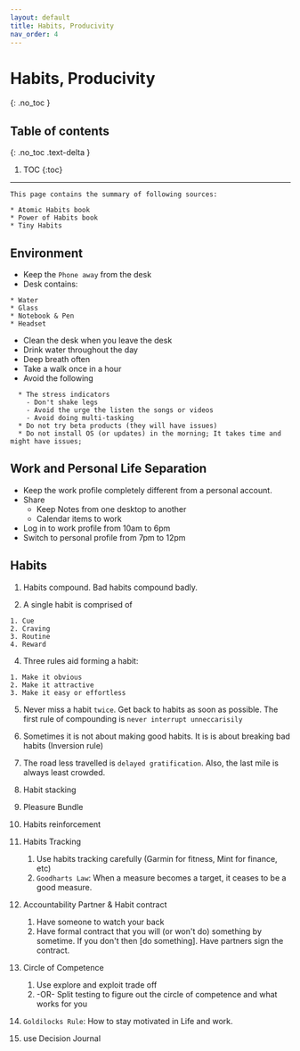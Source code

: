 ```yaml
---
layout: default
title: Habits, Producivity
nav_order: 4
---
```


# Habits, Producivity
{: .no_toc }

## Table of contents
{: .no_toc .text-delta }

1. TOC
{:toc}

---

```
This page contains the summary of following sources:

* Atomic Habits book
* Power of Habits book
* Tiny Habits
```

## Environment
* Keep the `Phone away` from the desk
* Desk contains: 

```
* Water 
* Glass
* Notebook & Pen
* Headset
```
* Clean the desk when you leave the desk
* Drink water throughout the day
* Deep breath often
* Take a walk once in a hour
* Avoid the following

```
  * The stress indicators
    - Don't shake legs
    - Avoid the urge the listen the songs or videos
    - Avoid doing multi-tasking
  * Do not try beta products (they will have issues)
  * Do not install OS (or updates) in the morning; It takes time and might have issues; 
```

## Work and Personal Life Separation
* Keep the work profile completely different from a personal account.
* Share
  - Keep Notes from one desktop to another
  - Calendar items to work
* Log in to work profile from 10am to 6pm
* Switch to personal profile from 7pm to 12pm


## Habits

1. Habits compound. Bad habits compound badly.

3. A single habit is comprised of 

```
1. Cue
2. Craving
3. Routine
4. Reward
```

4. Three rules aid forming a habit:

```
1. Make it obvious
2. Make it attractive
3. Make it easy or effortless
```

5. Never miss a habit `twice`. Get back to habits as soon as possible. The first rule of compounding is `never interrupt unneccarisily`

7. Sometimes it is not about making good habits. It is is about breaking bad habits (Inversion rule)

8. The road less travelled is `delayed gratification`. Also, the last mile is always least crowded.

9. Habit stacking

10. Pleasure Bundle

11. Habits reinforcement

12. Habits Tracking
    1. Use habits tracking carefully (Garmin for fitness, Mint for finance, etc)
    2. `Goodharts Law`: When a measure becomes a target, it ceases to be a good measure. 

13. Accountability Partner & Habit contract
    1. Have someone to watch your back
    2. Have formal contract that you will (or won't do) something by sometime. If you don't then [do something]. Have partners sign the contract. 

14. Circle of Competence
    1. Use explore and exploit trade off 
    2. -OR- Split testing to figure out the circle of competence and what works for you 

16. `Goldilocks Rule`: How to stay motivated in Life and work.

17. use Decision Journal


